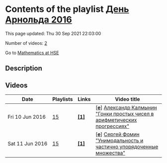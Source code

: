 # Contents of the playlist [День Арнольда 2016](https://www.youtube.com/playlist?list=PLq3E5oubNNoC082X1MF4hBgUQVHWMlQwZ)

This page updated: Thu 30 Sep 2021 22:03:00

Number of videos: [2](#videos)

Go to [Mathematics at HSE](../README.md)

## Description



## Videos

|Date|Playlists|Links|Video title|
|---|---|---|---|
| Fri&nbsp;10&nbsp;Jun&nbsp;2016 | [15](../playlists/15 "День Арнольда 2016") | [**[1]**](http://www.youtube.com/editor) | [[**e**](https://studio.youtube.com/video/ohgoVRbkXJ8/edit "Edit")] [Александр Калмынин &#34;Гонки простых чисел в арифметических прогрессиях&#34;](https://www.youtube.com/watch?v=ohgoVRbkXJ8&list=PLq3E5oubNNoC082X1MF4hBgUQVHWMlQwZ "Этот ролик обработан в Видеоредакторе YouTube (http://www.youtube.com/editor)") |
| Sat&nbsp;11&nbsp;Jun&nbsp;2016 | [15](../playlists/15 "День Арнольда 2016") | [**[1]**](http://www.youtube.com/editor) | [[**e**](https://studio.youtube.com/video/0yN0i9lp2yg/edit "Edit")] [Сергей Фомин  &#34;Унимодальность и частично упорядоченные множества&#34;](https://www.youtube.com/watch?v=0yN0i9lp2yg&list=PLq3E5oubNNoC082X1MF4hBgUQVHWMlQwZ "Этот ролик обработан в Видеоредакторе YouTube (http://www.youtube.com/editor)") |
